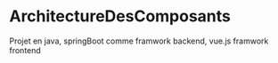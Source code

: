 # ArchitectureDesComposants
Projet en java, springBoot comme framwork backend, vue.js framwork frontend

